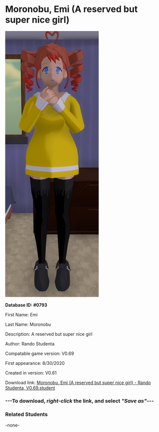 # Moronobu, Emi (A reserved but super nice girl)

<img src="../../Files/Images/Moronobu, Emi (A reserved but super nice girl).png" title="Moronobu, Emi (A reserved but super nice girl) - Rando Studenta, V0.69">

**Database ID: #0793**

First Name: Emi

Last Name: Moronobu

Description: A reserved but super nice girl

Author: Rando Studenta

Compatable game version: V0.69

First appearance: 8/30/2020

Created in version: V0.61

Download link: <a href="https://raw.githubusercontent.com/Arbiter1223/Daigaku-Gurashi-Custom-Students/master/Files/Student%20Files/Moronobu%2C%20Emi%20(A%20reserved%20but%20super%20nice%20girl)%20-%20Rando%20Studenta%2C%20V0.69.student">Moronobu, Emi (A reserved but super nice girl) - Rando Studenta, V0.69.student</a>

### ---**To download, _right-click_ the link, and select _"Save as"_**---

### Related Students

-none-
